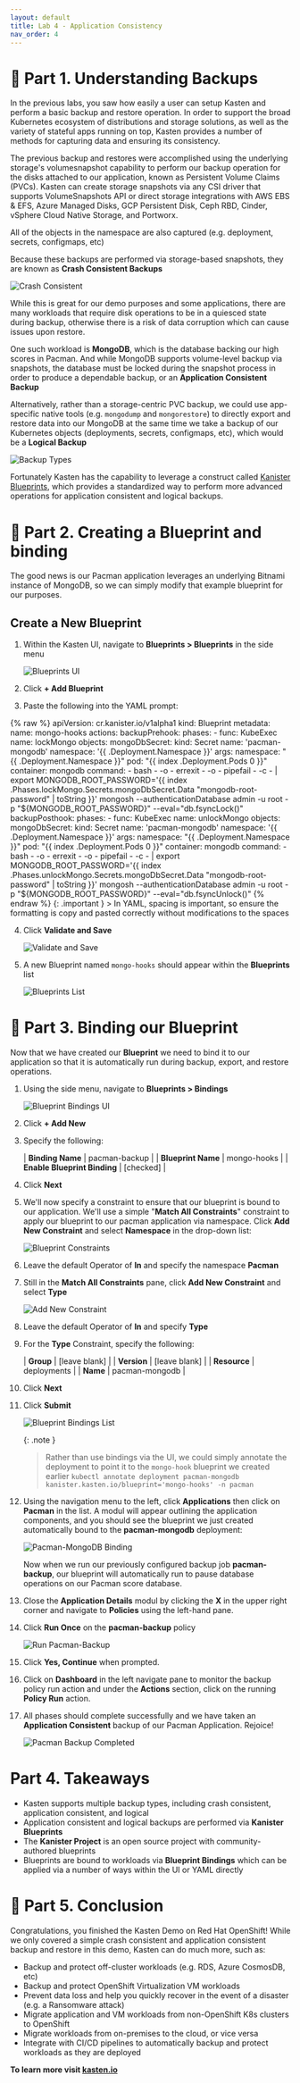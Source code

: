 ```yaml
---
layout: default
title: Lab 4 - Application Consistency
nav_order: 4
---
```


📖 Part 1. Understanding Backups
============================================

In the previous labs, you saw how easily a user can setup Kasten and perform a basic backup and restore operation. In order to support the broad Kubernetes ecosystem of distributions and storage solutions, as well as the variety of stateful apps running on top, Kasten provides a number of methods for capturing data and ensuring its consistency.

The previous backup and restores were accomplished using the underlying storage's volumesnapshot capability to perform
our backup operation for the disks attached to our application, known as Persistent Volume Claims (PVCs). Kasten can create storage snapshots via any CSI driver that supports VolumeSnapshots API
or direct storage integrations with AWS EBS & EFS, Azure Managed Disks, GCP Persistent Disk, Ceph RBD, Cinder, vSphere Cloud Native Storage, and Portworx.

All of the objects in the namespace are also captured (e.g. deployment, secrets, configmaps, etc)

Because these backups are performed via storage-based snapshots, they are known as **Crash Consistent Backups**

  ![Crash Consistent](./assets/images/crash-consistent-diagram.png)

While this is great for our demo purposes and some applications, there are many workloads that require disk operations to be in a quiesced state
during backup, otherwise there is a risk of data corruption which can cause issues upon restore.

One such workload is **MongoDB**, which is the database backing our high scores in Pacman. And while MongoDB supports volume-level backup via snapshots, the database must be locked during the snapshot process in order to produce a dependable backup, or an **Application Consistent Backup**

Alternatively, rather than a storage-centric PVC backup, we could use app-specific native tools (e.g. `mongodump` and `mongorestore`) to directly export and restore data into our MongoDB at the same time we take a backup of our Kubernetes objects (deployments, secrets, configmaps, etc), which would be a **Logical Backup**

  ![Backup Types](./assets/images/backup_reliability.png)

Fortunately Kasten has the capability to leverage a construct called [Kanister Blueprints](https://docs.kasten.io/latest/kanister/testing.html#installing-applications-and-blueprints), which provides a standardized way to perform more advanced operations for application consistent and logical backups. 

📖 Part 2. Creating a Blueprint and binding
============================================
The good news is our Pacman application leverages an underlying Bitnami instance of MongoDB, so we can simply modify that example blueprint for our purposes.

## Create a New Blueprint

1. Within the Kasten UI, navigate to **Blueprints > Blueprints** in the side menu

    ![Blueprints UI](./assets/images/blueprint_ui.png)

2. Click **+ Add Blueprint**

3. Paste the following into the YAML prompt:

{% raw %}
        apiVersion: cr.kanister.io/v1alpha1
        kind: Blueprint
        metadata:
          name: mongo-hooks
        actions:
          backupPrehook:
            phases:
            - func: KubeExec
              name: lockMongo
              objects:
                mongoDbSecret:
                  kind: Secret
                  name: 'pacman-mongodb'
                  namespace: '{{ .Deployment.Namespace }}'
              args:
                namespace: "{{ .Deployment.Namespace }}"
                pod: "{{ index .Deployment.Pods 0 }}"
                container: mongodb
                command:
                - bash
                - -o
                - errexit
                - -o
                - pipefail
                - -c
                - |
                  export MONGODB_ROOT_PASSWORD='{{ index .Phases.lockMongo.Secrets.mongoDbSecret.Data "mongodb-root-password" | toString }}'
                  mongosh --authenticationDatabase admin -u root -p "${MONGODB_ROOT_PASSWORD}" --eval="db.fsyncLock()"
          backupPosthook:
            phases:
            - func: KubeExec
              name: unlockMongo
              objects:
                mongoDbSecret:
                  kind: Secret
                  name: 'pacman-mongodb'
                  namespace: '{{ .Deployment.Namespace }}'
              args:
                namespace: "{{ .Deployment.Namespace }}"
                pod: "{{ index .Deployment.Pods 0 }}"
                container: mongodb
                command:
                - bash
                - -o
                - errexit
                - -o
                - pipefail
                - -c
                - |
                  export MONGODB_ROOT_PASSWORD='{{ index .Phases.unlockMongo.Secrets.mongoDbSecret.Data "mongodb-root-password" | toString }}'
                  mongosh --authenticationDatabase admin -u root -p "${MONGODB_ROOT_PASSWORD}" --eval="db.fsyncUnlock()"
{% endraw %}
    {: .important }
    > In YAML, spacing is important, so ensure the formatting is copy and pasted correctly without modifications to the spaces

4. Click **Validate and Save**

    ![Validate and Save](./assets/images/validate-and-save.png)

5. A new Blueprint named `mongo-hooks` should appear within the **Blueprints** list

    ![Blueprints List](./assets/images/blueprints_list.png)

📖 Part 3. Binding our Blueprint
===================================================
Now that we have created our **Blueprint** we need to bind it to our application so that it is automatically run during backup, export, and restore operations. 

1. Using the side menu, navigate to **Blueprints > Bindings**

    ![Blueprint Bindings UI](./assets/images/blueprint_bindings_ui.png)

2. Click **+ Add New**

3. Specify the following:
 
   | **Binding Name**             | pacman-backup |
   | **Blueprint Name**           | mongo-hooks   |
   | **Enable Blueprint Binding** | [checked]     |

4. Click **Next**

5. We'll now specify a constraint to ensure that our blueprint is bound to our application.  We'll use a simple "**Match All Constraints**" constraint to apply
our blueprint to our pacman application via namespace. Click **Add New Constraint** and select **Namespace** in the drop-down list:

    ![Blueprint Constraints](./assets/images/blueprint_constraints.png)

6. Leave the default Operator of **In** and specify the namespace **Pacman**

7. Still in the **Match All Constraints** pane, click **Add New Constraint** and select **Type**

    ![Add New Constraint](./assets/images/blueprint_add_new_constraint.png)

8. Leave the default Operator of **In** and specify **Type**

9. For the **Type** Constraint, specify the following:

    | **Group**    | [leave blank]  |
    | **Version**  | [leave blank]  |
    | **Resource** | deployments    |
    | **Name**     | pacman-mongodb |

10. Click **Next**

11. Click **Submit**

    ![Blueprint Bindings List](./assets/images/blueprint_bindings_list.png)

    {: .note }
    > Rather than use bindings via the UI, we could simply annotate the deployment to point it to the `mongo-hook`
    > blueprint we created earlier
    > ```kubectl annotate deployment pacman-mongodb kanister.kasten.io/blueprint='mongo-hooks' -n pacman```

12. Using the navigation menu to the left, click **Applications** then click on **Pacman** in the list. A modul will appear outlining the application components,
and you should see the blueprint we just created automatically bound to the **pacman-mongodb** deployment:

    ![Pacman-MongoDB Binding](./assets/images/pacman-mongodb-binding.png)
    
    Now when we run our previously configured backup job **pacman-backup**, our blueprint will automatically run to pause database operations on our Pacman score
    database.

13. Close the **Application Details** modul by clicking the **X** in the upper right corner and navigate to **Policies** using the left-hand pane.

14. Click **Run Once** on the **pacman-backup** policy

    ![Run Pacman-Backup](./assets/images/pacman-backup_runonce.png)

15. Click **Yes, Continue** when prompted.

16. Click on **Dashboard** in the left navigate pane to monitor the backup policy run action and under the **Actions** section, click on the running **Policy Run** action.

15. All phases should complete successfully and we have taken an **Application Consistent** backup of our Pacman Application. Rejoice!

    ![Pacman Backup Completed](./assets/images/pacman-backup_completed.png)


Part 4. Takeaways
====================

- Kasten supports multiple backup types, including crash consistent, application consistent, and logical
- Application consistent and logical backups are performed via **Kanister Blueprints**
- The **Kanister Project** is an open source project with community-authored blueprints
- Blueprints are bound to workloads via **Blueprint Bindings** which can be applied via a number of ways within the UI or YAML directly


🏁 Part 5. Conclusion
=====================

Congratulations, you finished the Kasten Demo on Red Hat OpenShift! While we only covered a simple crash consistent and application consistent
backup and restore in this demo, Kasten can do much more, such as:

- Backup and protect off-cluster workloads (e.g. RDS, Azure CosmosDB, etc)
- Backup and protect OpenShift Virtualization VM workloads
- Prevent data loss and help you quickly recover in the event of a disaster (e.g. a Ransomware attack)
- Migrate application and VM workloads from non-OpenShift K8s clusters to OpenShift
- Migrate workloads from on-premises to the cloud, or vice versa
- Integrate with CI/CD pipelines to automatically backup and protect workloads as they are deployed


**To learn more visit [kasten.io](https://kasten.io)**